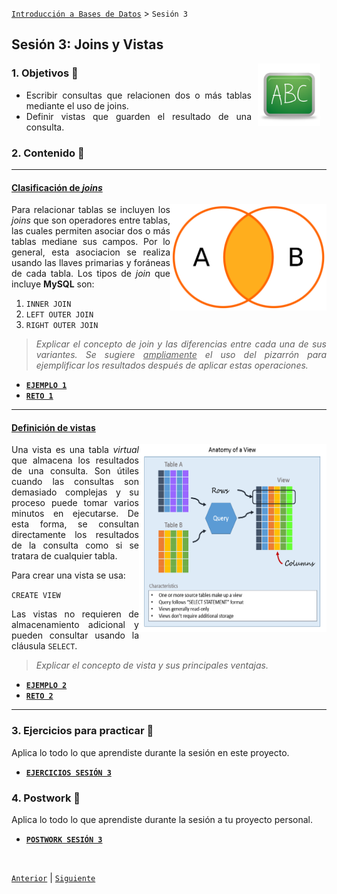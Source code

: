 [`Introducción a Bases de Datos`](../Readme.md) > `Sesión 3`

## Sesión 3: Joins y Vistas

<img src="../imagenes/pizarron.png" align="right" height="100" width="100" hspace="10">
<div style="text-align: justify;">

### 1. Objetivos :dart: 

- Escribir consultas que relacionen dos o más tablas mediante el uso de joins.
- Definir vistas que guarden el resultado de una consulta.

### 2. Contenido :blue_book:

---

#### <ins>Clasificación de *joins*</ins>
<img src="imagenes/imagen1.png" align="right" height="170" width="250"> 

Para relacionar tablas se incluyen los *joins* que son operadores entre tablas, las cuales permiten asociar dos o más tablas mediane sus campos. Por lo general, esta asociacion se realiza usando las llaves primarias y foráneas de cada tabla. Los tipos de *join* que incluye __MySQL__ son:

1. `INNER JOIN`
1. `LEFT OUTER JOIN`
1. `RIGHT OUTER JOIN`

> *Explicar el concepto de join y las diferencias entre cada una de sus variantes. Se sugiere <ins>ampliamente</ins> el uso del pizarrón para ejemplificar los resultados después de aplicar estas operaciones.*

- [**`EJEMPLO 1`**](Ejemplo-01/Readme.md)
- [**`RETO 1`**](Reto-01/Readme.md)	

---

#### <ins>Definición de vistas</ins>
<img src="imagenes/imagen2.png" align="right" height="300" width="300"> 

Una vista es una tabla *virtual* que almacena los resultados de una consulta. Son útiles cuando las consultas son demasiado complejas y su proceso puede tomar varios minutos en ejecutarse. De esta forma, se consultan directamente los resultados de la consulta como si se tratara de cualquier tabla.

Para crear una vista se usa:

`CREATE VIEW`

Las vistas no requieren de almacenamiento adicional y pueden consultar usando la cláusula `SELECT`.

> *Explicar el concepto de vista y sus principales ventajas.*

- [**`EJEMPLO 2`**](Ejemplo-02/Readme.md)
- [**`RETO 2`**](Reto-02/Readme.md)	

---

### 3. Ejercicios para practicar :hammer:

Aplica lo todo lo que aprendiste durante la sesión en este proyecto. 

- [**`EJERCICIOS SESIÓN 3`**](Ejercicios/Readme.md)

### 4. Postwork :memo:
Aplica lo todo lo que aprendiste durante la sesión a tu proyecto personal.

- [**`POSTWORK SESIÓN 3`**](Postwork/Readme.md)

</br>

[`Anterior`](../Sesion-02/Readme.md) | [`Siguiente`](../Sesion-04/Readme.md)

</div>	
